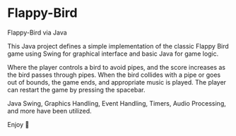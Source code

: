 # Flappy-Bird

Flappy-Bird via Java

This Java project defines a simple implementation of the classic Flappy Bird game using Swing for graphical interface and basic Java for game logic.

Where the player controls a bird to avoid pipes, and the score increases as the bird passes through pipes. When the bird collides with a pipe or goes out of bounds,
the game ends, and appropriate music is played. The player can restart the game by pressing the spacebar.

Java Swing, Graphics Handling, Event Handling, Timers, Audio Processing, and more have been utilized.

Enjoy 🚀

